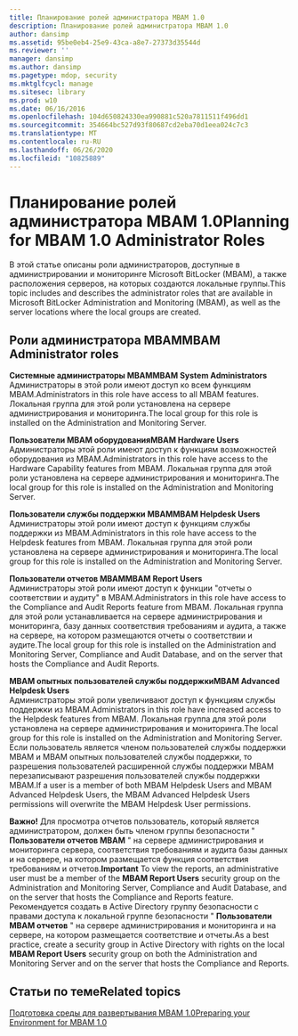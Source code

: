 ```yaml
---
title: Планирование ролей администратора MBAM 1.0
description: Планирование ролей администратора MBAM 1.0
author: dansimp
ms.assetid: 95be0eb4-25e9-43ca-a8e7-27373d35544d
ms.reviewer: ''
manager: dansimp
ms.author: dansimp
ms.pagetype: mdop, security
ms.mktglfcycl: manage
ms.sitesec: library
ms.prod: w10
ms.date: 06/16/2016
ms.openlocfilehash: 104d650824330ea990881c520a7811511f496dd1
ms.sourcegitcommit: 354664bc527d93f80687cd2eba70d1eea024c7c3
ms.translationtype: MT
ms.contentlocale: ru-RU
ms.lasthandoff: 06/26/2020
ms.locfileid: "10825889"
---
```

# <span data-ttu-id="3e2a0-103">Планирование ролей администратора MBAM 1.0</span><span class="sxs-lookup"><span data-stu-id="3e2a0-103">Planning for MBAM 1.0 Administrator Roles</span></span>


<span data-ttu-id="3e2a0-104">В этой статье описаны роли администраторов, доступные в администрировании и мониторинге Microsoft BitLocker (MBAM), а также расположения серверов, на которых создаются локальные группы.</span><span class="sxs-lookup"><span data-stu-id="3e2a0-104">This topic includes and describes the administrator roles that are available in Microsoft BitLocker Administration and Monitoring (MBAM), as well as the server locations where the local groups are created.</span></span>

## <span data-ttu-id="3e2a0-105">Роли администратора MBAM</span><span class="sxs-lookup"><span data-stu-id="3e2a0-105">MBAM Administrator roles</span></span>


<a href="" id="---------------mbam-system-administrators"></a> **<span data-ttu-id="3e2a0-106">Системные администраторы MBAM</span><span class="sxs-lookup"><span data-stu-id="3e2a0-106">MBAM System Administrators</span></span>**  
<span data-ttu-id="3e2a0-107">Администраторы в этой роли имеют доступ ко всем функциям MBAM.</span><span class="sxs-lookup"><span data-stu-id="3e2a0-107">Administrators in this role have access to all MBAM features.</span></span> <span data-ttu-id="3e2a0-108">Локальная группа для этой роли установлена на сервере администрирования и мониторинга.</span><span class="sxs-lookup"><span data-stu-id="3e2a0-108">The local group for this role is installed on the Administration and Monitoring Server.</span></span>

<a href="" id="---------------mbam-hardware-users"></a> **<span data-ttu-id="3e2a0-109">Пользователи MBAM оборудования</span><span class="sxs-lookup"><span data-stu-id="3e2a0-109">MBAM Hardware Users</span></span>**  
<span data-ttu-id="3e2a0-110">Администраторы этой роли имеют доступ к функциям возможностей оборудования из MBAM.</span><span class="sxs-lookup"><span data-stu-id="3e2a0-110">Administrators in this role have access to the Hardware Capability features from MBAM.</span></span> <span data-ttu-id="3e2a0-111">Локальная группа для этой роли установлена на сервере администрирования и мониторинга.</span><span class="sxs-lookup"><span data-stu-id="3e2a0-111">The local group for this role is installed on the Administration and Monitoring Server.</span></span>

<a href="" id="---------------mbam-helpdesk-users"></a> **<span data-ttu-id="3e2a0-112">Пользователи службы поддержки MBAM</span><span class="sxs-lookup"><span data-stu-id="3e2a0-112">MBAM Helpdesk Users</span></span>**  
<span data-ttu-id="3e2a0-113">Администраторы этой роли имеют доступ к функциям службы поддержки из MBAM.</span><span class="sxs-lookup"><span data-stu-id="3e2a0-113">Administrators in this role have access to the Helpdesk features from MBAM.</span></span> <span data-ttu-id="3e2a0-114">Локальная группа для этой роли установлена на сервере администрирования и мониторинга.</span><span class="sxs-lookup"><span data-stu-id="3e2a0-114">The local group for this role is installed on the Administration and Monitoring Server.</span></span>

<a href="" id="---------------mbam--report-users"></a> **<span data-ttu-id="3e2a0-115">Пользователи отчетов MBAM</span><span class="sxs-lookup"><span data-stu-id="3e2a0-115">MBAM Report Users</span></span>**  
<span data-ttu-id="3e2a0-116">Администраторы этой роли имеют доступ к функции "отчеты о соответствии и аудиту" в MBAM.</span><span class="sxs-lookup"><span data-stu-id="3e2a0-116">Administrators in this role have access to the Compliance and Audit Reports feature from MBAM.</span></span> <span data-ttu-id="3e2a0-117">Локальная группа для этой роли устанавливается на сервере администрирования и мониторинга, базу данных соответствия требованиям и аудита, а также на сервере, на котором размещаются отчеты о соответствии и аудите.</span><span class="sxs-lookup"><span data-stu-id="3e2a0-117">The local group for this role is installed on the Administration and Monitoring Server, Compliance and Audit Database, and on the server that hosts the Compliance and Audit Reports.</span></span>

<a href="" id="---------------mbam--advanced-helpdesk-users"></a> **<span data-ttu-id="3e2a0-118">MBAM опытных пользователей службы поддержки</span><span class="sxs-lookup"><span data-stu-id="3e2a0-118">MBAM Advanced Helpdesk Users</span></span>**  
<span data-ttu-id="3e2a0-119">Администраторы этой роли увеличивают доступ к функциям службы поддержки из MBAM.</span><span class="sxs-lookup"><span data-stu-id="3e2a0-119">Administrators in this role have increased access to the Helpdesk features from MBAM.</span></span> <span data-ttu-id="3e2a0-120">Локальная группа для этой роли установлена на сервере администрирования и мониторинга.</span><span class="sxs-lookup"><span data-stu-id="3e2a0-120">The local group for this role is installed on the Administration and Monitoring Server.</span></span> <span data-ttu-id="3e2a0-121">Если пользователь является членом пользователей службы поддержки MBAM и MBAM опытных пользователей службы поддержки, то разрешения пользователей расширенной службы поддержки MBAM перезаписывают разрешения пользователей службы поддержки MBAM.</span><span class="sxs-lookup"><span data-stu-id="3e2a0-121">If a user is a member of both MBAM Helpdesk Users and MBAM Advanced Helpdesk Users, the MBAM Advanced Helpdesk Users permissions will overwrite the MBAM Helpdesk User permissions.</span></span>

<span data-ttu-id="3e2a0-122">**Важно!**  Для просмотра отчетов пользователь, который является администратором, должен быть членом группы безопасности " **Пользователи отчетов MBAM** " на сервере администрирования и мониторинга сервера, соответствия требованиям и аудита базы данных и на сервере, на котором размещается функция соответствия требованиям и отчетов.</span><span class="sxs-lookup"><span data-stu-id="3e2a0-122">**Important** To view the reports, an administrative user must be a member of the **MBAM Report Users** security group on the Administration and Monitoring Server, Compliance and Audit Database, and on the server that hosts the Compliance and Reports feature.</span></span> <span data-ttu-id="3e2a0-123">Рекомендуется создать в Active Directory группу безопасности с правами доступа к локальной группе безопасности " **Пользователи MBAM отчетов** " на сервере администрирования и мониторинга и на сервере, на котором размещается соответствие и отчеты.</span><span class="sxs-lookup"><span data-stu-id="3e2a0-123">As a best practice, create a security group in Active Directory with rights on the local **MBAM Report Users** security group on both the Administration and Monitoring Server and on the server that hosts the Compliance and Reports.</span></span>

 

## <span data-ttu-id="3e2a0-124">Статьи по теме</span><span class="sxs-lookup"><span data-stu-id="3e2a0-124">Related topics</span></span>


[<span data-ttu-id="3e2a0-125">Подготовка среды для развертывания MBAM 1.0</span><span class="sxs-lookup"><span data-stu-id="3e2a0-125">Preparing your Environment for MBAM 1.0</span></span>](preparing-your-environment-for-mbam-10.md)

 

 





